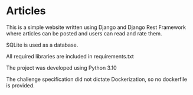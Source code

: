 # Articles
This is a simple website written using Django and Django Rest Framework where
articles can be posted and users can read and rate them.

SQLite is used as a database.

All required libraries are included in requirements.txt

The project was developed using Python 3.10

The challenge specification did not dictate Dockerization, so no dockerfile is provided.
